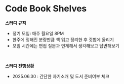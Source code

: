 # Code Book Shelves

**스터디 규칙**

- 정기 모임: 매주 월요일 8PM
- 한주에 정해진 분량만큼 책 읽고 정리한 후 깃헙에 올리기
- 모임 시간에는 면접 질문과 연계해서 생각해보고 답변해보기

<br/>

**스터디 진행상황**

- 2025.06.30 : 간단한 자기소개 및 도서 준비여부 체크
